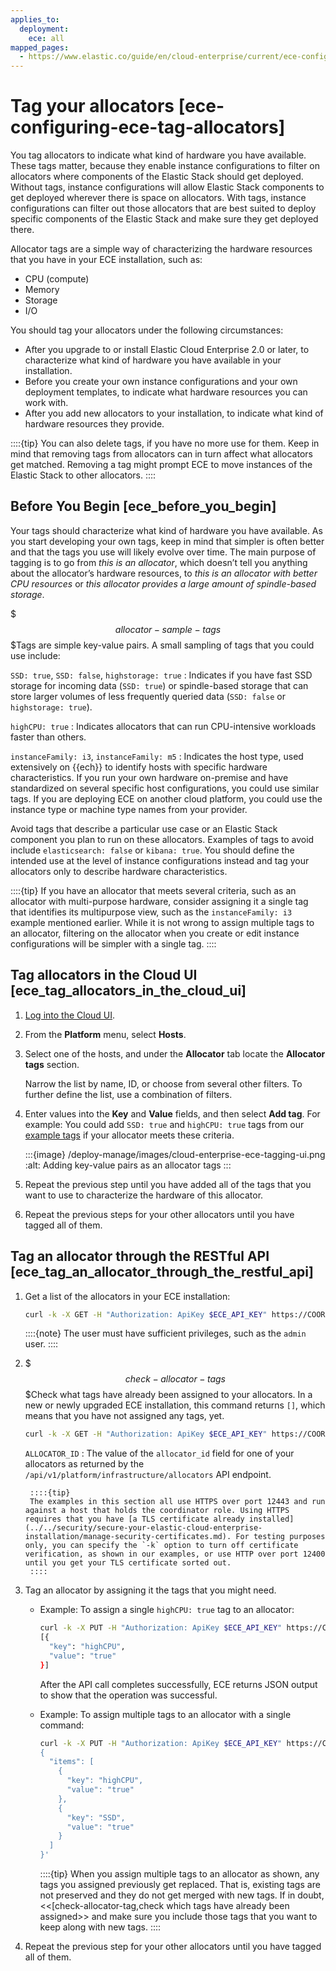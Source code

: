 ```yaml
---
applies_to:
  deployment:
    ece: all
mapped_pages:
  - https://www.elastic.co/guide/en/cloud-enterprise/current/ece-configuring-ece-tag-allocators.html
---
```


# Tag your allocators [ece-configuring-ece-tag-allocators]

You tag allocators to indicate what kind of hardware you have available. These tags matter, because they enable instance configurations to filter on allocators where components of the Elastic Stack should get deployed. Without tags, instance configurations will allow Elastic Stack components to get deployed wherever there is space on allocators. With tags, instance configurations can filter out those allocators that are best suited to deploy specific components of the Elastic Stack and make sure they get deployed there.

Allocator tags are a simple way of characterizing the hardware resources that you have in your ECE installation, such as:

* CPU (compute)
* Memory
* Storage
* I/O

You should tag your allocators under the following circumstances:

* After you upgrade to or install Elastic Cloud Enterprise 2.0 or later, to characterize what kind of hardware you have available in your installation.
* Before you create your own instance configurations and your own deployment templates, to indicate what hardware resources you can work with.
* After you add new allocators to your installation, to indicate what kind of hardware resources they provide.

::::{tip}
You can also delete tags, if you have no more use for them. Keep in mind that removing tags from allocators can in turn affect what allocators get matched. Removing a tag might prompt ECE to move instances of the Elastic Stack to other allocators.
::::



## Before You Begin [ece_before_you_begin]

Your tags should characterize what kind of hardware you have available. As you start developing your own tags, keep in mind that simpler is often better and that the tags you use will likely evolve over time. The main purpose of tagging is to go from  *this is an allocator*, which doesn’t tell you anything about the allocator’s hardware resources, to *this is an allocator with better CPU resources* or *this allocator provides a large amount of spindle-based storage*.

$$$allocator-sample-tags$$$Tags are simple key-value pairs. A small sampling of tags that you could use include:

`SSD: true`, `SSD: false`, `highstorage: true`
:   Indicates if you have fast SSD storage for incoming data (`SSD: true`) or spindle-based storage that can store larger volumes of less frequently queried data (`SSD: false` or `highstorage: true`).

`highCPU: true`
:   Indicates allocators that can run CPU-intensive workloads faster than others.

`instanceFamily: i3`, `instanceFamily: m5`
:   Indicates the host type, used extensively on {{ech}} to identify hosts with specific hardware characteristics. If you run your own hardware on-premise and have standardized on several specific host configurations, you could use similar tags. If you are deploying ECE on another cloud platform, you could use the instance type or machine type names from your provider.

Avoid tags that describe a particular use case or an Elastic Stack component you plan to run on these allocators. Examples of tags to avoid include `elasticsearch: false` or `kibana: true`. You should define the intended use at the level of instance configurations instead and tag your allocators only to describe hardware characteristics.

::::{tip}
If you have an allocator that meets several criteria, such as an allocator with multi-purpose hardware, consider assigning it a single tag that identifies its multipurpose view, such as the `instanceFamily: i3` example mentioned earlier. While it is not wrong to assign multiple tags to an allocator, filtering on the allocator when you create or edit instance configurations will be simpler with a single tag.
::::



## Tag allocators in the Cloud UI [ece_tag_allocators_in_the_cloud_ui]

1. [Log into the Cloud UI](log-into-cloud-ui.md).
2. From the **Platform** menu, select **Hosts**.
3. Select one of the hosts, and under the **Allocator** tab locate the **Allocator tags** section.

    Narrow the list by name, ID, or choose from several other filters. To further define the list, use a combination of filters.

4. Enter values into the **Key** and **Value** fields, and then select **Add tag**. For example: You could add `SSD: true` and `highCPU: true` tags from our [example tags](#allocator-sample-tags) if your allocator meets these criteria.

    :::{image} /deploy-manage/images/cloud-enterprise-ece-tagging-ui.png
    :alt: Adding key-value pairs as an allocator tags
    :::

5. Repeat the previous step until you have added all of the tags that you want to use to characterize the hardware of this allocator.
6. Repeat the previous steps for your other allocators until you have tagged all of them.


## Tag an allocator through the RESTful API [ece_tag_an_allocator_through_the_restful_api]

1. Get a list of the allocators in your ECE installation:

    ```sh
    curl -k -X GET -H "Authorization: ApiKey $ECE_API_KEY" https://COORDINATOR_HOST:12443/api/v1/platform/infrastructure/allocators
    ```

    ::::{note}
    The user must have sufficient privileges, such as the `admin` user.
    ::::

2. $$$check-allocator-tags$$$Check what tags have already been assigned to your allocators. In a new or newly upgraded ECE installation, this command returns `[]`, which means that you have not assigned any tags, yet.

    ```sh
    curl -k -X GET -H "Authorization: ApiKey $ECE_API_KEY" https://COORDINATOR_HOST:12443/api/v1/platform/infrastructure/allocators/ALLOCATOR_ID/metadata
    ```

    `ALLOCATOR_ID`
    :   The value of the `allocator_id` field for one of your allocators as returned by the `/api/v1/platform/infrastructure/allocators` API endpoint.

        ::::{tip}
        The examples in this section all use HTTPS over port 12443 and run against a host that holds the coordinator role. Using HTTPS requires that you have [a TLS certificate already installed](../../security/secure-your-elastic-cloud-enterprise-installation/manage-security-certificates.md). For testing purposes only, you can specify the `-k` option to turn off certificate verification, as shown in our examples, or use HTTP over port 12400 until you get your TLS certificate sorted out.
        ::::

3. Tag an allocator by assigning it the tags that you might need.

    * Example: To assign a single `highCPU: true` tag to an allocator:

        ```sh
        curl -k -X PUT -H "Authorization: ApiKey $ECE_API_KEY" https://COORDINATOR_HOST:12443/api/v1/platform/infrastructure/allocators/ALLOCATOR_ID/metadata/highCPU  -H 'content-type: application/json' -d '{ "value": "true" }'
        [{
          "key": "highCPU",
          "value": "true"
        }]
        ```

        After the API call completes successfully, ECE returns JSON output to show that the operation was successful.

    * Example: To assign multiple tags to an allocator with a single command:

        ```sh
        curl -k -X PUT -H "Authorization: ApiKey $ECE_API_KEY" https://COORDINATOR_HOST:12443/api/v1/platform/infrastructure/allocators/ALLOCATOR_ID/metadata -H 'content-type: application/json' -d '
        {
          "items": [
            {
              "key": "highCPU",
              "value": "true"
            },
            {
              "key": "SSD",
              "value": "true"
            }
          ]
        }'
        ```

        ::::{tip}
        When you assign multiple tags to an allocator as shown, any tags you assigned previously get replaced. That is, existing tags are not preserved and they do not get merged with new tags. If in doubt, <<[check-allocator-tag,check which tags have already been assigned>> and make sure you include those tags that you want to keep along with new tags.
        ::::

4. Repeat the previous step for your other allocators until you have tagged all of them.

